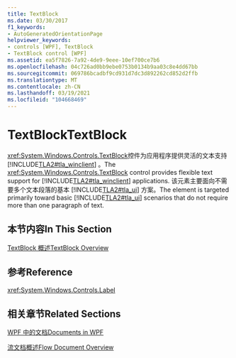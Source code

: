```yaml
---
title: TextBlock
ms.date: 03/30/2017
f1_keywords:
- AutoGeneratedOrientationPage
helpviewer_keywords:
- controls [WPF], TextBlock
- TextBlock control [WPF]
ms.assetid: ea5f7826-7a92-4de9-9eee-10ef700ce7b6
ms.openlocfilehash: 04c726ad0bb9ebe0753b0134b9aa03c8e4dd67bb
ms.sourcegitcommit: 069786bcadbf9cd931d7dc3d892262cd852d2ffb
ms.translationtype: MT
ms.contentlocale: zh-CN
ms.lasthandoff: 03/19/2021
ms.locfileid: "104668469"
---
```

# <a name="textblock"></a><span data-ttu-id="3b781-102">TextBlock</span><span class="sxs-lookup"><span data-stu-id="3b781-102">TextBlock</span></span>
<span data-ttu-id="3b781-103"><xref:System.Windows.Controls.TextBlock>控件为应用程序提供灵活的文本支持 [!INCLUDE[TLA2#tla_winclient](../../../includes/tla2sharptla-winclient-md.md)] 。</span><span class="sxs-lookup"><span data-stu-id="3b781-103">The <xref:System.Windows.Controls.TextBlock> control provides flexible text support for [!INCLUDE[TLA2#tla_winclient](../../../includes/tla2sharptla-winclient-md.md)] applications.</span></span> <span data-ttu-id="3b781-104">该元素主要面向不需要多个文本段落的基本 [!INCLUDE[TLA2#tla_ui](../../../includes/tla2sharptla-ui-md.md)] 方案。</span><span class="sxs-lookup"><span data-stu-id="3b781-104">The element is targeted primarily toward basic [!INCLUDE[TLA2#tla_ui](../../../includes/tla2sharptla-ui-md.md)] scenarios that do not require more than one paragraph of text.</span></span>  
  
## <a name="in-this-section"></a><span data-ttu-id="3b781-105">本节内容</span><span class="sxs-lookup"><span data-stu-id="3b781-105">In This Section</span></span>  
 [<span data-ttu-id="3b781-106">TextBlock 概述</span><span class="sxs-lookup"><span data-stu-id="3b781-106">TextBlock Overview</span></span>](textblock-overview.md)  
  
## <a name="reference"></a><span data-ttu-id="3b781-107">参考</span><span class="sxs-lookup"><span data-stu-id="3b781-107">Reference</span></span>  
 <xref:System.Windows.Controls.Label>  
  
## <a name="related-sections"></a><span data-ttu-id="3b781-108">相关章节</span><span class="sxs-lookup"><span data-stu-id="3b781-108">Related Sections</span></span>  
 [<span data-ttu-id="3b781-109">WPF 中的文档</span><span class="sxs-lookup"><span data-stu-id="3b781-109">Documents in WPF</span></span>](../advanced/documents-in-wpf.md)  
  
 [<span data-ttu-id="3b781-110">流文档概述</span><span class="sxs-lookup"><span data-stu-id="3b781-110">Flow Document Overview</span></span>](../advanced/flow-document-overview.md)
